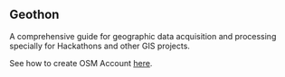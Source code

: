 
## Geothon

A comprehensive guide for geographic data acquisition and processing specially for Hackathons and other GIS projects.

See how to create OSM Account [here](./Login%20Signup/osm.md).